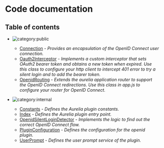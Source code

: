 # Code documentation

## Table of contents

* ![category:public](https://img.shields.io/badge/category-public-FF5000.svg?style=flat-square)
  * [Connection](src_connection.md) - _Provides an encapsulation of the OpenID Connect user connection._
  * [Oauth2Interceptor](src_oauth2-interceptor.md) - _Implements a custom interceptor that sets OAuth2 bearer token and
obtains a new token when expired.
Use this class to configure your http client to intercept 401 error to try a silent login
and to add the bearer token._
  * [OpenidRouting](src_openid-routing.md) - _Extends the aurelia application router to support the OpenID Connect redirections.
Use this class in app.js to configure your router for OpenID Connect._

* ![category:internal](https://img.shields.io/badge/category-internal-blue.svg?style=flat-square)
  * [Constants](src_constants.md) - _Defines the Aurelia plugin constants._
  * [Index](src_index.md) - _Defines the Aurelia plugin entry point._
  * [OpenidSilentLoginDetector](src_openid-silent-login-detector.md) - _Implements the logic to find out the correct OpenID Connect flow._
  * [PluginConfiguration](src_plugin-configuration.md) - _Defines the configuration for the openid plugin._
  * [UserPrompt](src_user-prompt.md) - _Defines the user prompt service of the plugin._

